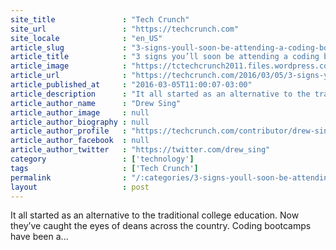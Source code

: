 ```yaml
---
site_title               : "Tech Crunch"
site_url                 : "https://techcrunch.com"
site_locale              : "en_US"
article_slug             : "3-signs-youll-soon-be-attending-a-coding-bootcamp-at-your-college"
article_title            : "3 signs you’ll soon be attending a coding bootcamp at your college"
article_image            : "https://tctechcrunch2011.files.wordpress.com/2016/03/16029420669_5991f63908_k.jpg?w=764&h=400&crop=1"
article_url              : "https://techcrunch.com/2016/03/05/3-signs-youll-soon-be-attending-a-coding-bootcamp-at-your-college/"
article_published_at     : "2016-03-05T11:00:07-03:00"
article_description      : "It all started as an alternative to the traditional college education. Now they’ve caught the eyes of deans across the country. Coding bootcamps have been a..."
article_author_name      : "Drew Sing"
article_author_image     : null
article_author_biography : null
article_author_profile   : "https://techcrunch.com/contributor/drew-sing/"
article_author_facebook  : null
article_author_twitter   : "https://twitter.com/drew_sing"
category                 : ['technology']
tags                     : ['Tech Crunch']
permalink                : "/:categories/3-signs-youll-soon-be-attending-a-coding-bootcamp-at-your-college/"
layout                   : post
---
```


It all started as an alternative to the traditional college education. Now they’ve caught the eyes of deans across the country. Coding bootcamps have been a...
